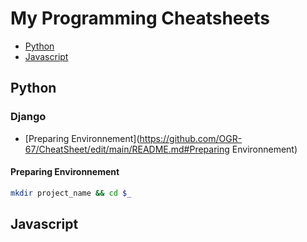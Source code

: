 # My Programming Cheatsheets

- [Python](https://github.com/OGR-67/CheatSheet/edit/main/README.md#Python)
- [Javascript](https://github.com/OGR-67/CheatSheet/edit/main/README.md#Javascript)

## Python
### Django
- [Preparing Environnement](https://github.com/OGR-67/CheatSheet/edit/main/README.md#Preparing Environnement)
#### Preparing Environnement
```bash
mkdir project_name && cd $_
```

## Javascript
